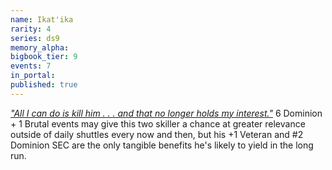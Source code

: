 ```yaml
---
name: Ikat'ika
rarity: 4
series: ds9
memory_alpha:
bigbook_tier: 9
events: 7
in_portal:
published: true
---
```


[_"All I can do is kill him . . . and that no longer holds my interest."_](https://www.youtube.com/watch?v=Z8MFp3-ebEQ) 6 Dominion + 1 Brutal events may give this two skiller a chance at greater relevance outside of daily shuttles every now and then, but his +1 Veteran and #2 Dominion SEC are the only tangible benefits he's likely to yield in the long run.
